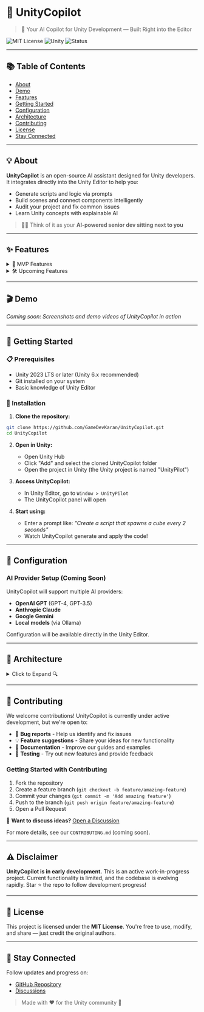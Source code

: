 # 🚀 UnityCopilot

> 🧠 Your AI Copilot for Unity Development — Built Right into the Editor

![MIT License](https://img.shields.io/badge/license-MIT-green)
![Unity](https://img.shields.io/badge/unity-2023%20LTS-blue)
![Status](https://img.shields.io/badge/status-Early%20Development-orange)

---

## 📚 Table of Contents

- [About](#-about)
- [Demo](#-demo)
- [Features](#-features)
- [Getting Started](#-getting-started)
- [Configuration](#-configuration)
- [Architecture](#-architecture)
- [Contributing](#-contributing)
- [License](#-license)
- [Stay Connected](#-stay-connected)

---

## 💡 About

**UnityCopilot** is an open-source AI assistant designed for Unity developers.
It integrates directly into the Unity Editor to help you:

* Generate scripts and logic via prompts
* Build scenes and connect components intelligently
* Audit your project and fix common issues
* Learn Unity concepts with explainable AI

> 🧑‍💻 Think of it as your **AI-powered senior dev sitting next to you**

---

## ✨ Features

<details>  
<summary>🧪 MVP Features</summary>  
<ul>  
<li>🧠 Prompt-based MonoBehaviour/script generation</li>  
<li>🧱 Prefab/Component placement from prompt</li>  
<li>🔍 Project audit: detect broken scripts, references</li>  
<li>🔌 Plug-and-play AI adapters (OpenAI, Claude, Gemini)</li>  
<li>🧰 Built with Unity 2023 LTS + UIToolkit Editor UI</li>  
</ul>  
</details>  

<details>  
<summary>🛠️ Upcoming Features</summary>  
<ul>  
<li>🎮 Guided scene assembly (e.g., Tower Defense builder)</li>  
<li>📐 Design pattern templates (Singleton, MVVM, etc.)</li>  
<li>🧪 Test stub generation</li>  
<li>🔁 Refactor + explain existing code</li>  
<li>📦 Unused asset detector</li>  
</ul>  
</details>  

---

## 🎬 Demo

<!-- Add screenshots or GIFs here when available -->
*Coming soon: Screenshots and demo videos of UnityCopilot in action*

---

## 🚀 Getting Started

### 📋 Prerequisites

- Unity 2023 LTS or later (Unity 6.x recommended)
- Git installed on your system
- Basic knowledge of Unity Editor

### 🧰 Installation

1. **Clone the repository:**
```bash
git clone https://github.com/GameDevKaran/UnityCopilot.git
cd UnityCopilot
```

2. **Open in Unity:**
   - Open Unity Hub
   - Click "Add" and select the cloned UnityCopilot folder
   - Open the project in Unity (the Unity project is named "UnityPilot")

3. **Access UnityCopilot:**
   - In Unity Editor, go to `Window > UnityPilot`
   - The UnityCopilot panel will open

4. **Start using:**
   - Enter a prompt like: *"Create a script that spawns a cube every 2 seconds"*
   - Watch UnityCopilot generate and apply the code!

---

## 🔑 Configuration

### AI Provider Setup (Coming Soon)

UnityCopilot will support multiple AI providers:

- **OpenAI GPT** (GPT-4, GPT-3.5)
- **Anthropic Claude**
- **Google Gemini**
- **Local models** (via Ollama)

Configuration will be available directly in the Unity Editor.

---

## 🧠 Architecture

<details>  
<summary>Click to Expand 🔍</summary>  

### 📁 Folder Structure

```
Assets/
└── UnityCopilot/
    └── Editor/
        ├── UI/         # Unity Editor window (UIToolkit)
        ├── Core/       # Prompt handler & templates
        ├── AI/         # OpenAI, Claude adapters
        ├── CodeGen/    # Script creation logic
        └── SceneTools/ # Prefab placement, audits
```

### 🔁 Data Flow

```
[UnityCopilot Window] → [Prompt Handler] → [AI Adapter] → [Code Generator] → [Scene Manager]
```

📄 See: `Docs/UnityCopilot_Design_Document.pdf`

</details>  

---

## 🤝 Contributing

We welcome contributions! UnityCopilot is currently under active development, but we're open to:

- 🐛 **Bug reports** - Help us identify and fix issues
- 💡 **Feature suggestions** - Share your ideas for new functionality  
- 📝 **Documentation** - Improve our guides and examples
- 🧪 **Testing** - Try out new features and provide feedback

### Getting Started with Contributing

1. Fork the repository
2. Create a feature branch (`git checkout -b feature/amazing-feature`)
3. Commit your changes (`git commit -m 'Add amazing feature'`)
4. Push to the branch (`git push origin feature/amazing-feature`)
5. Open a Pull Request

💬 **Want to discuss ideas?** [Open a Discussion](https://github.com/GameDevKaran/UnityCopilot/discussions)

For more details, see our `CONTRIBUTING.md` (coming soon).

---

## ⚠️ Disclaimer

**UnityCopilot is in early development.** This is an active work-in-progress project. Current functionality is limited, and the codebase is evolving rapidly. Star ⭐ the repo to follow development progress!

---

## 📄 License

This project is licensed under the **MIT License**.
You're free to use, modify, and share — just credit the original authors.

---

## 🙌 Stay Connected

Follow updates and progress on:

* [GitHub Repository](https://github.com/GameDevKaran/UnityCopilot)
* [Discussions](https://github.com/GameDevKaran/UnityCopilot/discussions)

> Made with ❤️ for the Unity community 🚀


